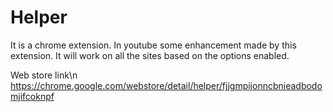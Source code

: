 # Helper
It is a chrome extension. In youtube some enhancement made by this extension. It will work on all the sites based on the options enabled.

Web store link\n
https://chrome.google.com/webstore/detail/helper/fjjgmpijonncbnieadbodomjifcoknpf
